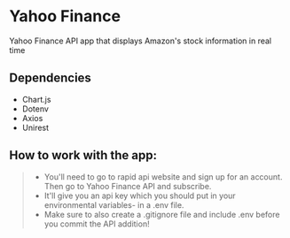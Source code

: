 # Yahoo Finance
Yahoo Finance API app that displays Amazon's stock information in real time
## Dependencies
- Chart.js
- Dotenv
- Axios
- Unirest 
## How to work with the app:
> - You'll need to go to rapid api website and sign up for an account. Then go to Yahoo Finance API and subscribe.
> - It'll give you an api key which you should put in your environmental variables- in a .env file. 
> - Make sure to also create a .gitignore file and include .env before you commit the API addition!
